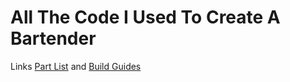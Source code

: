 # All The Code I Used To Create A Bartender

Links [Part List](https://www.patreon.com/posts/free-parts-list-90849785?utm_medium=clipboard_copy&utm_source=copyLink&utm_campaign=postshare_creator&utm_content=join_link) and [Build Guides](https://www.patreon.com/Audax392)
